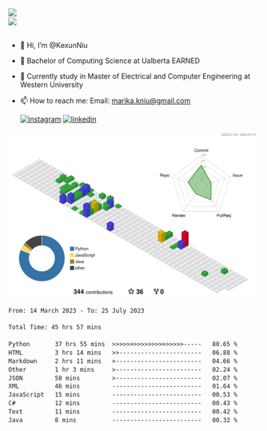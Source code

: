 <a href="https://github.com/anuraghazra/github-readme-stats">
  <img align="center" src="https://github-readme-stats.vercel.app/api?username=KexunNiu&show_icons=true" />
</a>
</br>
<a href="https://github.com/anuraghazra/github-readme-stats">
  <img align="center" src="https://github-readme-stats.vercel.app/api/top-langs/?username=KexunNiu" />
</a>

</br>
</br>

- 👋 Hi, I’m @KexunNiu
- 👀 Bachelor of Computing Science at Ualberta EARNED
- 🌱 Currently study in Master of Electrical and Computer Engineering at Western University
- 📫 How to reach me: Email: marika.kniu@gmail.com
  
  [![instagram](https://github.com/shikhar1020jais1/Git-Social/blob/master/Icons/Instagram1.png (Instagram))][1] [![linkedin](https://github.com/shikhar1020jais1/Git-Social/blob/master/Icons/LinkedIn1.png (LinkedIn))][2]

<!-- To Link your profile to the media buttons -->

[1]: https://www.instagram.com/barryn719_
[2]: https://www.linkedin.com/in/kexun-niu



![](./profile-3d-contrib/profile-gitblock.svg)

<!--START_SECTION:waka-->

```txt
From: 14 March 2023 - To: 25 July 2023

Total Time: 45 hrs 57 mins

Python       37 hrs 55 mins  >>>>>>>>>>>>>>>>>>>>-----   80.65 %
HTML         3 hrs 14 mins   >>-----------------------   06.88 %
Markdown     2 hrs 11 mins   >------------------------   04.66 %
Other        1 hr 3 mins     >------------------------   02.24 %
JSON         58 mins         >------------------------   02.07 %
XML          46 mins         -------------------------   01.64 %
JavaScript   15 mins         -------------------------   00.53 %
C#           12 mins         -------------------------   00.43 %
Text         11 mins         -------------------------   00.42 %
Java         8 mins          -------------------------   00.32 %
```

<!--END_SECTION:waka-->

